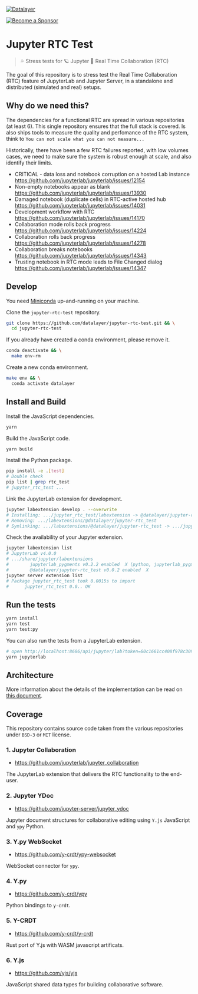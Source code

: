 [![Datalayer](https://assets.datalayer.design/datalayer-25.svg)](https://datalayer.io)

[![Become a Sponsor](https://img.shields.io/static/v1?label=Become%20a%20Sponsor&message=%E2%9D%A4&logo=GitHub&style=flat&color=1ABC9C)](https://github.com/sponsors/datalayer)

# Jupyter RTC Test

> 💦 Stress tests for 🪐 Jupyter 🔌 Real Time Collaboration (RTC)

The goal of this repository is to stress test the Real Time Collaboration (RTC) feature of JupyterLab and Jupyter Server, in a standalone and distributed (simulated and real) setups.

## Why do we need this?

The dependencies for a functional RTC are spread in various repositories (at least 6).  This single repository ensures that the full stack is covered. Is also ships tools to measure the quality and perfomance of the RTC system, think to `You can not scale what you can not measure...`

Historically, there have been a few RTC failures reported, with low volumes cases, we need to make sure the system is robust enough at scale, and also identify their limits.

- CRITICAL - data loss and notebook corruption on a hosted Lab instance https://github.com/jupyterlab/jupyterlab/issues/12154
- Non-empty notebooks appear as blank https://github.com/jupyterlab/jupyterlab/issues/13930
- Damaged notebook (duplicate cells) in RTC-active hosted hub https://github.com/jupyterlab/jupyterlab/issues/14031
- Development workflow with RTC https://github.com/jupyterlab/jupyterlab/issues/14170
- Collaboration mode rolls back progress https://github.com/jupyterlab/jupyterlab/issues/14224
- Collaboration rolls back progress https://github.com/jupyterlab/jupyterlab/issues/14278
- Collaboration breaks notebooks https://github.com/jupyterlab/jupyterlab/issues/14343
- Trusting notebook in RTC mode leads to File Changed dialog  https://github.com/jupyterlab/jupyterlab/issues/14347

## Develop

You need [Miniconda](https://docs.conda.io/en/latest/miniconda.html) up-and-running on your machine.

Clone the `jupyter-rtc-test` repository.

```bash
git clone https://github.com/datalayer/jupyter-rtc-test.git && \
  cd jupyter-rtc-test
```

If you already have created a conda environment, please remove it.

```bash
conda deactivate && \
  make env-rm
```

Create a new conda environment.

```bash
make env && \
  conda activate datalayer
```

## Install and Build

Install the JavaScript dependencies.

```bash
yarn
```

Build the JavaScript code.

```bash
yarn build
```

Install the Python package.

```bash
pip install -e .[test]
# Double check
pip list | grep rtc_test
# jupyter_rtc_test ...
```

Link the JupyterLab extension for development.

```bash
jupyter labextension develop . --overwrite
# Installing: .../jupyter_rtc_test/labextension -> @datalayer/jupyter-rtc_test
# Removing: .../labextensions/@datalayer/jupyter-rtc_test
# Symlinking: .../labextensions/@datalayer/jupyter-rtc_test -> .../jupyter_rtc_test/labextension
```

Check the availability of your Jupyter extension.

```bash
jupyter labextension list
# JupyterLab v4.0.0
# .../share/jupyter/labextensions
#        jupyterlab_pygments v0.2.2 enabled  X (python, jupyterlab_pygments)
#        @datalayer/jupyter-rtc_test v0.0.2 enabled  X
jupyter server extension list
# Package jupyter_rtc_test took 0.0015s to import
#      jupyter_rtc_test 0.0.. OK
```

## Run the tests

```bash
yarn install
yarn test
yarn test:py
```

You can also run the tests from a JupyterLab extension.

```bash
# open http://localhost:8686/api/jupyter/lab?token=60c1661cc408f978c309d04157af55c9588ff9557c9380e4fb50785750703da6
yarn jupyterlab
```

## Architecture

More information about the details of the implementation can be read on [this document](https://github.com/datalayer/jupyter-rtc-test/blob/main/docs/README.md).

## Coverage

This repository contains source code taken from the various repositories under `BSD-3` or `MIT` license.

### 1. Jupyter Collaboration

- https://github.com/jupyterlab/jupyter_collaboration

The JupyterLab extension that delivers the RTC functionality to the end-user.

### 2. Jupyter YDoc

- https://github.com/jupyter-server/jupyter_ydoc

Jupyter document structures for collaborative editing using `Y.js` JavaScript and `ypy` Python.

### 3. Y.py WebSocket

- https://github.com/y-crdt/ypy-websocket

WebSocket connector for `ypy`.

### 4. Y.py

- https://github.com/y-crdt/ypy

Python bindings to `y-crdt`.

### 5. Y-CRDT

- https://github.com/y-crdt/y-crdt

Rust port of Y.js with WASM javascript artificats.

### 6. Y.js

- https://github.com/yjs/yjs

JavaScript shared data types for building collaborative software.
